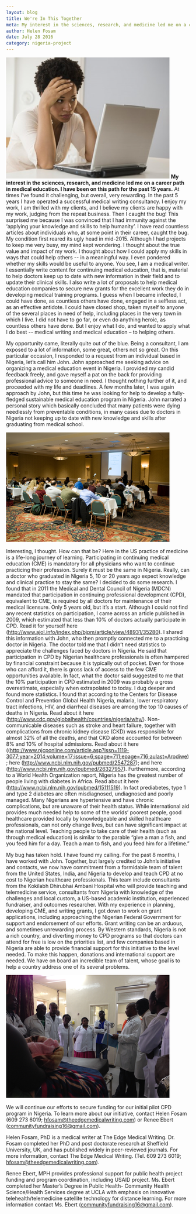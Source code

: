 ```yaml
---
layout: blog
title: We're In This Together
meta: My interest in the sciences, research, and medicine led me on a career path in medical education.  I have been on this path for the past 15 years.
author: Helen Fosam
date: July 28 2016
category: nigeria-project
---
```


![blog-nigeria-image-1](/assets/img/nigeria-blog-img-1.png)
**My interest in the sciences, research, and medicine led me on a career path in medical education.  I have been on this path for the past 15 years.** At times I’ve found it challenging, but overall, very rewarding. In the past 5 years I have operated a successful medical writing consultancy. I enjoy my work, I am thrilled with my clients, and I believe my clients are happy with my work, judging from the repeat business. 
Then I caught the bug! This surprised me because I was convinced that I had immunity against the ‘applying your knowledge and skills to help humanity’. I have read countless articles about individuals who, at some point in their career, caught the bug. My condition first reared its ugly head in mid-2015. Although I had projects to keep me very busy, my mind kept wondering. I thought about the true value and impact of my work. I thought about how I could apply my skills in ways that could help others -- in a meaningful way. I even pondered whether my skills would be useful to anyone. You see, I am a medical writer. I essentially write content for continuing medical education, that is, material to help doctors keep up to date with new information in their field and to update their clinical skills. I also write a lot of proposals to help medical education companies to secure new grants for the excellent work they do in developing medical training programs. I guess when I became infected, I could have done, as countless others have done, engaged in a selfless act, as an effective antidote. I could have closed shop, taken myself to anyone of the several places in need of help, including places in the very town in which I live. I did not have to go far, or even do anything heroic, as countless others have done. But I enjoy what I do, and wanted to apply what I do best -- medical writing and medical education – to helping others.

My opportunity came, literally quite out of the blue. Being a consultant, I am exposed to a lot of information, some great, others not so great. On this particular occasion, I responded to a request from an individual based in Nigeria, let’s call him John. John approached me seeking advice on organizing a medical education event in Nigeria. I provided my candid feedback freely, and gave myself a pat on the back for providing professional advice to someone in need.  I thought nothing further of it, and proceeded with my life and deadlines. A few months later, I was again approach by John, but this time he was looking for help to develop a fully-fledged sustainable medical education program in Nigeria. John narrated a personal story which basically concluded that many patients were dying needlessly from preventable conditions, in many cases due to doctors in Nigeria not keeping up to date with new knowledge and skills after graduating from medical school. 

![blog-nigeria-image](/assets/img/nigeria-blog-img-2.png)


Interesting, I thought. How can that be? Here in the US practice of medicine is a life-long journey of learning. Participating in continuing medical education (CME) is mandatory for all physicians who want to continue practicing their profession. Surely it must be the same in Nigeria. Really, can a doctor who graduated in Nigeria 5, 10 or 20 years ago expect knowledge and clinical practice to stay the same? I decided to do some research. I found that in 2011 the Medical and Dental Council of Nigeria (MDCN) mandated that participation in continuing professional development (CPD), equivalent to CME, is required by all doctors for maintenance of their medical licensure. Only 5 years old, but it’s a start. Although I could not find any recent statistics on participation, I came across an article published in 2009, which estimated that less than 10% of doctors actually participate in CPD. Read it for yourself here (http://www.ajol.info/index.php/bjpm/article/view/48931/35280). I shared this information with John, who then promptly connected me to a practicing doctor in Nigeria. The doctor told me that I didn’t need statistics to appreciate the challenges faced by doctors in Nigeria. He said that participation in CPD by Nigerian healthcare professionals is often hampered by financial constraint because it is typically out of pocket. Even for those who can afford it, there is gross lack of access to the few CME opportunities available. In fact, what the doctor said suggested to me that the 10% participation in CPD estimated in 2009 was probably a gross overestimate, especially when extrapolated to today. I dug deeper and found more statistics. I found that according to the Centers for Disease Control and Prevention Global Health Nigeria, malaria, lower respiratory tract infections, HIV, and diarrheal diseases are among the top 10 causes of deaths in Nigeria. Read about it here (http://www.cdc.gov/globalhealth/countries/nigeria/why/). Non-communicable diseases such as stroke and heart failure, together with complications from chronic kidney disease (CKD) was responsible for almost 32% of all the deaths, and that CKD alone accounted for between 8% and 10% of hospital admissions. Read about it here ((http://www.njcponline.com/article.asp?issn=1119-3077;year=2014;volume=17;issue=6;spage=711;epage=716;aulast=Arodiwe); here (http://www.ncbi.nlm.nih.gov/pubmed/2547287); and here (http://www.ncbi.nlm.nih.gov/pubmed/26327957).  Furthermore, according to a World Health Organization report, Nigeria has the greatest number of people living with diabetes in Africa. Read about it here (http://www.ncbi.nlm.nih.gov/pubmed/15111519). In fact prediabetes, type 1 and type 2 diabetes are often misdiagnosed, undiagnosed and poorly managed. Many Nigerians are hypertensive and have chronic complications, but are unaware of their health status. While international aid provides much needed help to some of the worlds’ poorest people, good healthcare provided locally by knowledgeable and skilled healthcare professionals, can not only change lives, but can have significant impact at the national level. Teaching people to take care of their health (such as through medical education) is similar to the parable “give a man a fish, and you feed him for a day. Teach a man to fish, and you feed him for a lifetime.”

My bug has taken hold. I have found my calling. For the past 8 months, I have worked with John. Together, but largely credited to John’s initiative and contacts, we now have commitment from a formidable team of talent from the United States, India, and Nigeria to develop and teach CPD at no cost to Nigerian healthcare professionals. This team include consultants from the Kokilabh Dhirubhai Ambani Hospital who will provide teaching and telemedicine service, consultants from Nigeria with knowledge of the challenges and local custom, a US-based academic institution, experienced fundraiser, and outcomes researcher. With my experience in planning, developing CME, and writing grants, I got down to work on grant applications, including approaching the Nigerian Federal Government for support and endorsement of our efforts. Grant writing can be an arduous, and sometimes unrewarding process. By Western standards, Nigeria is not a rich country, and diverting money to CPD programs so that doctors can attend for free is low on the priorities list, and few companies based in Nigeria are able to provide financial support for this initiative to the level needed. To make this happen, donations and international support are needed. We have on board an incredible team of talent, whose goal is to help a country address one of its several problems.  


![blog-nigeria-image](/assets/img/nigeria-blog-img-3.png)



We will continue our efforts to secure funding for our initial pilot CPD program in Nigeria. To learn more about our initiative, contact Helen Fosam (609 273 6019; hfosam@theedgemedicalwriting.com) or Renee Ebert (communityfundraising16@gmail.com).





Helen Fosam, PhD is a medical writer at The Edge Medical Writing. Dr. Fosam completed her PhD and post doctorate research at Sheffield University, UK, and has published widely in peer-reviewed journals. For more information, contact The Edge Medical Writing. (Tel. 609 273 6019; hfosam@theedgemedicalwriting.com).



Renee Ebert, MPH provides professional support for public health project funding and program coordination, including USAID project. Ms. Ebert completed her Master’s Degree in Public Health- Community Health Science/Health Services degree at UCLA with emphasis on innovative telehealth/telemedicine satellite technology for distance learning. For more information contact Ms. Ebert (communityfundraising16@gmail.com).


 
